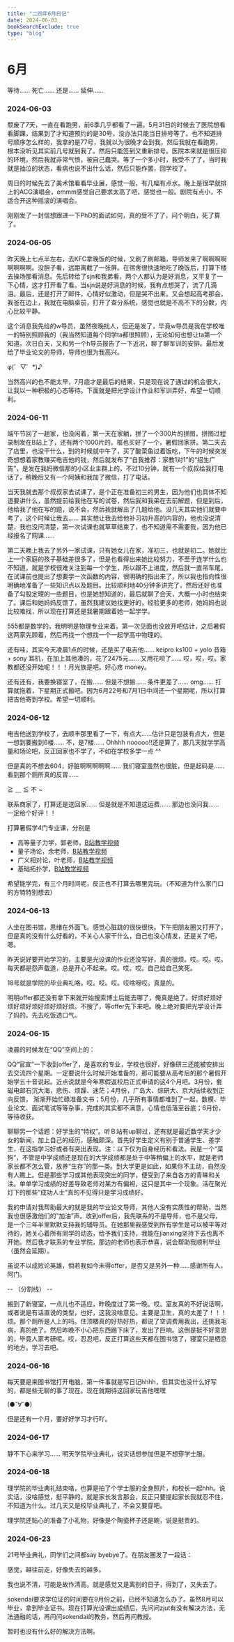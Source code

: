 ```yaml
---
title: "二四年6月日记"
date: 2024-06-03
bookSearchExclude: true
type: "blog"
---
```



<!--more-->

# 6月

等待…… 死亡…… 还是…… 延伸……

### 2024-06-03

颓废了7天，一直在看跑男，前6季几乎都看了一遍。5月31日的时候去了医院想看看脚踝，结果到了才知道预约的是30号，没办法只能当日排号等了。也不知道排号顺序怎么样的，我拿的是77号，我就以为很晚才会到我，然后我就在看跑男，根本没听见其实前几号就到我了。然后只能签到又重新排号。医院本来就是很压抑的环境，然后我就非常气愤，被自己蠢哭。等了一个多小时，我受不了了，当时我就是抽泣的状态，看病也说不出什么话，然后只能作罢，回学校了。

周日的时候先去了美术馆看看毕业展，感觉一般，有几幅有点水。晚上是很早就排上的ACG演唱会，emmm感觉自己要求太高了吧，感觉也一般。剧院有点小，不适合开这种摇滚的演唱会。

刚刚发了一封信想跟进一下PhD的面试如何，真的受不了了，问个明白，死了算了。

### 2024-06-05

昨天晚上七点半左右，去KFC拿晚饭的时候，又刷了刷邮箱，导师发来了啊啊啊啊啊啊啊啊。没胆子看，远距离截了一张屏。在宿舍很快速地吃了晚饭后，打算下楼去操场那看消息。先后转给了sjn和我弟看，两个人都认为是好消息，又平复了一下心情，这才打开看了看。当sjn说是好消息的时候，我有点想哭了，流了几滴泪。最后，还是打开了邮件，心情好似激动，但是哭不出来。又会想起高考那会，我爸在边上，我就在电脑桌前，打开了查分系统，感觉也就是不高不下的分数，内心比较平静。

这个消息我先给的w导员，虽然夜晚扰人，但还是发了，毕竟w导员是我在学校唯一的特别照顾我的（我当然知道每个同学ta都很照顾），无论如何也想让ta第一个知道。次日白天，又和另一个h导员报告了一下近况，聊了聊军训的安排。最后发给了毕业论文的导师，导师也很为我高兴。

φ(゜▽゜*)♪

当然高兴的也不能太早，7月底才是最后的结果，只是现在说了通过的机会很大，让我以一种积极的心态等待。下面就是把光学设计作业和军训弄好，希望一切顺利。

### 2024-06-11

端午节回了一趟家，也没闲着，第一天在家躺，拼了一个300片的拼图，拼图过程录制发在B站上了，还有两个1000片的，框也买好了一个，暑假回家拼。第二天去了店里，也没干什么，到的时候就中午了，买了酸菜鱼过着饭吃，下午的时候突发奇想想着家教赚买电吉他的钱，然后就发布了“自我推荐：家教1对1”的“招生广告”，是发在我妈微信那的小区业主群上的，不过10分钟，就有一个叔叔给我打电话了，稍晚后又有一个阿姨和我加了微信，打了电话。

当天我就去那个叔叔家去试课了，是个正在准备初三的男生，因为他们也具体不知道要讲什么，虽然提前给我他在写的试卷，然后我和我弟在去前解题，但是到后，他给我了他在写的题，说不会，然后我就解出了几题给他。没几天其实他们就要中考了，这个时候让我去…… 其实想让我去给他补习初升高的内容的，他也没说清楚，我也没问清楚，第一次试课也就草草结束了，也不知道需不需要我，因为他已经报名了网课……

第二天晚上我去了另外一家试课，只有她女儿在家，准初三，也就是初二。她就比上一个家庭的孩子基础差很多了，但是也看得出来她比较努力，不至于连学什么也不知道，就是学校很难关注到每一个学生，所以跟不上进度，然后就一直吊车尾。在试课前也提出了想要学一次函数的内容，很明确的指出来了，所以我也指向性很明确地准备了一些知识点以及题目。比较顺利地40分钟多讲完了，然后还好也准备了勾股定理的一些题目，也是她想知道的，最后就聊了会天，大概一小时也结束了。课后和她妈妈反馈了，虽然我建议她找更好的，经验更多的老师，她妈妈也说比较难找，所以现在打算还是我暑期跟着她一起学学。

555都是数学的，我明明是物理专业来着。第一次见面也没放开吧估计，之后暑假这两家先顾着，然后再找一个想找一个一起学高中物理的。

还有哇，其实今天凌晨1点的时候，还是买了电吉他…… keipro ks100 + yolo 音箱 + sony 耳机，在加上其他凑的，花了2475元…… 又用花呗了…… 哎，哎，哎。家教都还没开始呢！！！月光族是吧。好心疼 money。

还有还有，我要换寝室了，在搬…… 但是不想搬…… 条件更差了…… omg…… 打算就拖着，下星期正式搬吧。因为6月22号和7月1日中间还一个星期呢，所以打算把吉他寄到学校。希望一切顺利。

### 2024-06-12

电吉他送到学校了，去顺丰那里看了一下，有点大……估计只是包装有点大，但是一想到要搬到6楼…… 不，是7楼…… Ohhhh nooooo!!还是算了，那几天就学学高量和场论吧，反正回家也不学了，不如在学校多学一点 ^^

但是真的不想去604，好脏啊啊啊啊啊…… 我们寝室虽然也很脏，但是起码是…… 看到那个厕所真的反胃…… 

≧ ﹏ ≦ 不 ~ 

联系商家了，打算还是送回家…… 但是就是不知道这运费…… 那边也没问我…… 一定给个好评！！

打算暑假学4门专业课，分别是

- 高等量子力学，郭老师，[B站教学视频](https://www.bilibili.com/video/BV1QN411i7Wo)
- 量子场论，余老师，[B站教学视频](https://space.bilibili.com/6888822/channel/seriesdetail?sid=4025692)
- 广义相对论，叶老师，[B站教学视频](https://www.bilibili.com/video/BV1NY4y1F7nE)
- 基础拓扑学，[B站教学视频](https://www.bilibili.com/video/BV1P7411N7fW/)

希望能学完，有三个月时间呢，反正也不打算去哪里完玩。（不知道为什么家门口的方特特别想去）


### 2024-06-13

人坐在图书馆，思绪在外面飞。感觉心脏跳的很快很快。下午把朋友圈又打开了，但是真的没有什么好看的，不关心人家干什么，自己也没心情发，还是关了吧，嗯。

昨天说好要开始学习的，主要是光设课的作业还没写好，真的很烦。哎。哎。哎。每天都是怨声载道，总是开心不起来。哎。哎。哎。自己给自己笑死。

18号就是学院的毕业典礼咯。哎。哎。哎。哎啥呀哎。真是的。

明明offer都还没有拿下来就开始搜索博士后能去哪了，俺真是绝了。好烦好烦好烦好烦好烦好烦好烦好烦。不搜了，等offer先下来吧。晚上绝对要把光学设计弄了妈的。先去吃饭透口气。

### 2024-06-15 

凌晨的时候发在“QQ”空间上的：

QQ“官宣”一下收到offer了，是喜欢的专业，学校也很好，好像研三还能被安排出去交流四个星期。一定要说什么时候开始准备的，那可能要从高考后的那个暑假开始学五十音说起。近点说就是今年寒假返校后正式申请的这4个月吧。3月份，套磁电邮石沉大海，悲伤、烦躁、迷茫；4月份，广岛大、综研大、京大陆续收到正向反馈， 渐渐开始忙碌准备文书；5月份，几乎所有事情都堆到了一起，数模、毕业论文、面试笔试等等杂事，完成的其实都不满意，心情也低落至谷底；6月份，等待收获。

聊聊另一个话题：好学生的“特权”。听Ｂ站有up聊过，还有就是最近数学天才少女的新闻，加上自己的经历，感触颇深。首先好学生定义有别于普通学生、差学生，在这指学习好或者有突出表现。注：以下仅为自身经历和看法。我是一个“菜狗”，不管是中学成绩还是现在的大学成绩都是处于中等稍偏上的水平，就是老师家长都不怎么管，放养“生存”的那一类。到大学更是如此，如果你不主动，自然没有人瞧上。但是那些学习或其他表现突出的同学，便受到了来自各方的青睐和关注。单单学习成绩的好差导致老师对某方有偏袒，这只是其中一个现象。活在聚光灯下的那些“成功人士”真的不见得只是学习成绩好。

我的申请对我帮助最大的就是我的毕业论文导师，其他人没有实质性的帮助，当然我也很感激他们的”加油”声。收到offer后，我先联系的不是导师，也不是父母，是一个三年半里默默支持我的辅导员。在她那里我感受到所有学生是可以被平等对待的，她关心着所有同学的动态，给予我们支持，我能在jianxing坚持下去也离不开她。然后我才联系的专业学院，那边的老师也表示恭喜，说会帮助我顺利毕业（虽然会延期）。

虽说不以成败论英雄，倘若我如今未得offer，是否又是另外一种……感谢所有人，阿门。

-- （分割线） --

搬到了新寝室，一点儿也不适应，昨晚度过了第一晚。哎。室友真的不好说话啊，或者说是有话直说的类型，也好，这我没啥意见。主要是卫生，真的太差了！！！烦。那个厕所是人上的吗。住顶楼真的好热好热，都说了空调费用我出，还挑我毛病，真的绝了。然后昨晚不小心把东西踢下床了，发出了巨响。这倒是挺不好意思的，毕竟人家考研呢。哎，忍忍吧，反正打算这些天都在图书馆了，寝室只是栖息的地方。学习去吧。


### 2024-06-16 

每天要是来图书馆打开电脑，第一件事就是写日记hhhh，但其实也没什么好写的，都是些无聊的事了现在。现在就期待这回家玩吉他嘿嘿

(●ˇ∀ˇ●)

但是还有一个月，要好好学习才行吖。

### 2024-06-17

静不下心来学习…… 明天学院毕业典礼，说实话想参加但是不想穿学士服。

### 2024-06-18

理学院的毕业典礼结束咯，也算是拍了个学士服的全身照片，和校长一起hhh。说实话，没啥感觉，挺平静的。就是家长发言那会，反正只要提起家长我就忍不住，不知道为什么。过几天又是校毕业典礼了，不会又要穿吧。

理学院还贴心的准备了小礼物，好像是个陶瓷杯子还是碗，说是挺贵的。

### 2024-06-23

21号毕业典礼，同学们之间都say byebye了。在朋友圈发了一段话：

感觉，越往前走，好像失去的越多。

我也说不清，可能是故作清高。就是感觉又是离别的日子，得到了，又失去了。

sokendai要求学位证的时间要在9月份之前，已经不知道怎么办了。虽然8月可以毕业，拿到毕业证书。现在打算光设课出成绩后，先问问zjut有没有解决方法，无法通融的话，再问问sokendai的教务，然后再问教授。

暂时也没有什么好的解决方法啊。
















